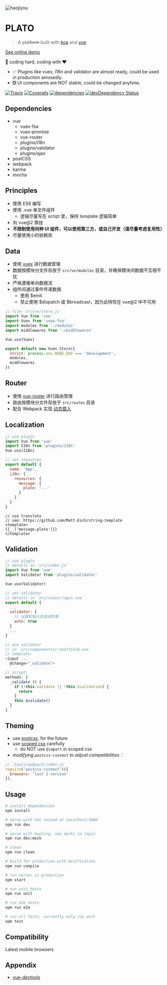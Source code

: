 ![haojiyou](http://hbimg.b0.upaiyun.com/c0b233344592936874714e5596736eb92ae8d3309ff4-QFVcuc_fw658)

# PLATO

> A plat<del>form</del> built with [koa](http://koajs.com/) and [vue](http://vuejs.org/)

[See online demo](http://crossjs.com/plato)

:construction: coding hard, coding with :heart:

- :white_check_mark: Plugins like vuex, i18n and validator are almost ready, could be used in production amusedly.
- :negative_squared_cross_mark: UI components are NOT stable, could be changed anytime.

[![Travis](https://img.shields.io/travis/crossjs/plato.svg?style=flat-square)](https://travis-ci.org/crossjs/plato)
[![Coveralls](https://img.shields.io/coveralls/crossjs/plato.svg?style=flat-square)](https://coveralls.io/github/crossjs/plato)
[![dependencies](https://david-dm.org/crossjs/plato.svg?style=flat-square)](https://david-dm.org/crossjs/plato)
[![devDependency Status](https://david-dm.org/crossjs/plato/dev-status.svg?style=flat-square)](https://david-dm.org/crossjs/plato#info=devDependencies)

## Dependencies

- vue
  - vuex-fsa
  - vuex-promise
  - vue-router
  - plugins/i18n
  - plugins/validator
  - plugins/ajax
- postCSS
- webpack
- karma
- mocha

## Principles

- 使用 ES6 编写
- 使用 .vue 单文件组件
  - 逻辑尽量写在 script 里，保持 template 逻辑简单
- 向 vue@2 靠拢
- **不限制使用何种 UI 组件，可以使用第三方，或自己开发（请尽量考虑复用性）**
- 尽量使用小的依赖库

## Data

- 使用 [vuex](https://github.com/vuejs/vuex/) 进行数据管理
- 数据按模块分文件存放于 `src/vx/modules` 目录，并确保模块间数据不互相干扰
- 严格遵循单向数据流
- 组件间通过事件传递数据
  - 使用 $emit
  - 禁止使用 $dispatch 或 $broadcast，因为此特性在 vue@2 中不可用

``` js
// file: src/vx/store.js
import Vue from 'vue'
import Vuex from 'vuex-fsa'
import modules from './modules'
import middlewares from './middlewares'

Vue.use(Vuex)

export default new Vuex.Store({
  strict: process.env.NODE_ENV === 'development',
  modules,
  middlewares
})
```

## Router

- 使用 [vue-router](https://github.com/vuejs/vue-router/) 进行路由管理
- 路由按模块分文件存放于 `src/routes` 目录
- 配合 Webpack 实现 [动态载入](http://router.vuejs.org/zh-cn/lazy.html)

## Localization

``` js
// use plugin
import Vue from 'vue'
import I18n from 'plugins/i18n'
Vue.use(I18n)

// set resources
export default {
  name: 'App',
  i18n: {
    resources: {
      message: {
        plato: '...'
      }
    }
  }
}
```

``` vuex
// use translate
// see: https://github.com/Matt-Esch/string-template
<template>
{{__('message.plato')}}
</template>
```

## Validation

``` js
// use plugin
// details in `src/index.js`
import Vue from 'vue'
import Validator from 'plugins/validator'

Vue.use(Validator)

// set validator
// details in `src/views/login.vue`
export default {
  ...
  validator: {
    // 设置初始化后自动检查
    auto: true
  }
  ...
}

// use validator
// in `src/components/c-textfield.vue`
// template:
<input ...
  @change="_validate">

// script:
methods: {
  _validate () {
    if (!this.validate || !this.$validation) {
      return
    }
    this.$validate()
  }
}
```

## Theming

- use [postcss](http://postcss.org/), for the future
- use [scoped css](http://vue-loader.vuejs.org/en/features/scoped-css.html) carefully
  - do NOT use `@import` in scoped css
- *modifying `postcss-cssnext` to adjust compatibilities：*

``` js
// .tools/webpack/index.js
require('postcss-cssnext')({
  browsers: 'last 1 version'
}),
```

## Usage

``` bash
# install dependencies
npm install

# serve with hot reload at localhost:3000
npm run dev

# serve with mocking. see mocks in /apis
npm run dev:mock

# clean
npm run clean

# build for production with minification
npm run compile

# run server in production
npm start

# run unit tests
npm run unit

# run e2e tests
npm run e2e

# run all tests, currently only run unit
npm test
```

## Compatibility

Latest mobile browsers

## Appendix

- [vue-devtools](https://github.com/vuejs/vue-devtools)
